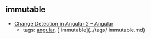 immutable
---
* [Change Detection in Angular 2 – Angular](https://vsavkin.com/change-detection-in-angular-2-4f216b855d4c)
    * tags: [angular](../tags/angular.md), [ immutable](../tags/ immutable.md)
